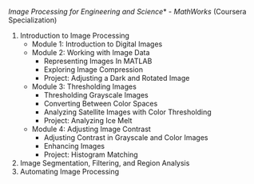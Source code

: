 *Image Processing for Engineering and Science** - _MathWorks_ (Coursera Specialization)
1. Introduction to Image Processing
   - Module 1: Introduction to Digital Images
   - Module 2: Working with Image Data
     - Representing Images In MATLAB
     - Exploring Image Compression
     - Project: Adjusting a Dark and Rotated Image
   - Module 3: Thresholding Images
     - Thresholding Grayscale Images
     - Converting Between Color Spaces
     - Analyzing Satellite Images with Color Thresholding
     - Project: Analyzing Ice Melt
   - Module 4: Adjusting Image Contrast
     - Adjusting Contrast in Grayscale and Color Images
     - Enhancing Images
     - Project: Histogram Matching
2. Image Segmentation, Filtering, and Region Analysis
3. Automating Image Processing
